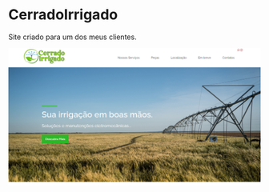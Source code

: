 # CerradoIrrigado

Site criado para um dos meus clientes. 

<div>
<img width="1000" alt="Print Site" src="assets/printSite.png">
</div>


